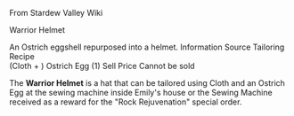 From Stardew Valley Wiki

Warrior Helmet

An Ostrich eggshell repurposed into a helmet. Information Source Tailoring Recipe  
(Cloth + ) Ostrich Egg (1) Sell Price Cannot be sold

The **Warrior Helmet** is a hat that can be tailored using Cloth and an Ostrich Egg at the sewing machine inside Emily's house or the Sewing Machine received as a reward for the "Rock Rejuvenation" special order.